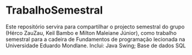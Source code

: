 # TrabalhoSemestral
Este repositório servira para compartilhar o projecto semestral  do grupo (Hérco ZauZau, Keil Bambo e Milton Maleiane Júnior), como trabalho semestral para a cadeira de Fundamentos de programação lecionada na Universidade Eduardo Mondlane. 
Inclui:
Java Swing;
Base de dados SQL
